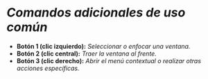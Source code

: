 <!-- Autor: Daniel Benjamin Perez Morales -->
<!-- GitHub: https://github.com/DanielPerezMoralesDev13 -->
<!-- Correo electrónico: danielperezdev@proton.me -->

# ***Comandos adicionales de uso común***

- **Botón 1 (clic izquierdo):** *Seleccionar o enfocar una ventana.*
- **Botón 2 (clic central):** *Traer la ventana al frente.*
- **Botón 3 (clic derecho):** *Abrir el menú contextual o realizar otras acciones específicas.*
